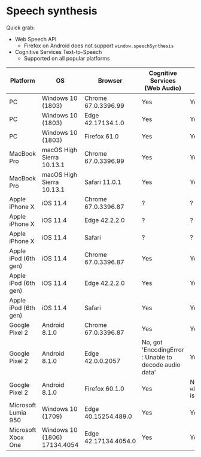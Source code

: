 # Speech synthesis

Quick grab:
* Web Speech API
   * Firefox on Android does not support `window.speechSynthesis`
* Cognitive Services Text-to-Speech
   * Supported on all popular platforms

| Platform             | OS                           | Browser              | Cognitive Services (Web Audio) | Web Speech API                              |
| -                    | -                            | -                    | -                              | -                                           |
| PC                   | Windows 10 (1803)            | Chrome 67.0.3396.99  | Yes                            | Yes                                         |
| PC                   | Windows 10 (1803)            | Edge 42.17134.1.0    | Yes                            | Yes                                         |
| PC                   | Windows 10 (1803)            | Firefox 61.0         | Yes                            | Yes                                         |
| MacBook Pro          | macOS High Sierra 10.13.1    | Chrome 67.0.3396.99  | Yes                            | Yes                                         |
| MacBook Pro          | macOS High Sierra 10.13.1    | Safari 11.0.1        | Yes                            | Yes                                         |
| Apple iPhone X       | iOS 11.4                     | Chrome 67.0.3396.87  | ?                              | ?                                           |
| Apple iPhone X       | iOS 11.4                     | Edge 42.2.2.0        | ?                              | ?                                           |
| Apple iPhone X       | iOS 11.4                     | Safari               | ?                              | ?                                           |
| Apple iPod (6th gen) | iOS 11.4                     | Chrome 67.0.3396.87  | Yes                            | Yes                                         |
| Apple iPod (6th gen) | iOS 11.4                     | Edge 42.2.2.0        | Yes                            | Yes                                         |
| Apple iPod (6th gen) | iOS 11.4                     | Safari               | Yes                            | Yes                                         |
| Google Pixel 2       | Android 8.1.0                | Chrome 67.0.3396.87  | Yes                            | Yes                                         |
| Google Pixel 2       | Android 8.1.0                | Edge 42.0.0.2057     | No, got 'EncodingError         : Unable to decode audio data'                | Yes |
| Google Pixel 2       | Android 8.1.0                | Firefox 60.1.0       | Yes                            | No, `window.speechSynthesis` is `undefined` |
| Microsoft Lumia 950  | Windows 10 (1709)            | Edge 40.15254.489.0  | Yes                            | Yes                                         |
| Microsoft Xbox One   | Windows 10 (1806) 17134.4054 | Edge 42.17134.4054.0 | Yes                            | Yes                                         |
